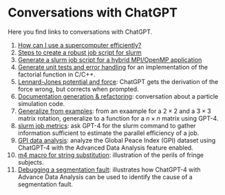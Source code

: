 # Conversations with ChatGPT

Here you find links to conversations with ChatGPT.

1. [How can I use a supercomputer efficiently?](https://chat.openai.com/share/7c3e4194-ee7f-4bf8-8a68-353c2fc37415)
1. [Steps to create a robust job script for slurm](https://chat.openai.com/share/ec63fb76-69d9-4639-a85f-e6a478d13a6a)
1. [Generate a slurm job script for a hybrid MPI/OpenMP application](https://chat.openai.com/share/299c77a3-c05a-4222-8f8f-4c56c5004612)
1. [Generate unit tests and error handling](https://chat.openai.com/share/c2244a7c-db02-4079-8085-5b5429b80bcf)
   for an implementation of the factorial function in C/C++.
1. [Lennard-Jones potential and force](https://chat.openai.com/share/5d9fb2f6-0d64-4a56-96b7-23db767c2bc1):
   ChatGPT gets the derivation of the force wrong, but corrects when prompted.
1. [Documentation generation & refactoring](https://chat.openai.com/share/cbc7b6cf-fd57-451d-a3e8-20134827de59):
   conversation about a particle simulation code.
1. [Generalize from examples](https://chat.openai.com/share/76085ca1-5750-4d3a-bff5-045aaea0b43d):
   from an exaample for a $2 \times 2$ and a $3 \times 3$ matrix rotation, generalize to a function
   for a $n \times n$ matrix using GPT-4.
1. [slurm job metrics](https://chat.openai.com/share/2a0efaf7-0cae-4b72-93c4-2ab92ceda864): 
   ask GPT-4 for the slurm command to gather information sufficient to estimate the parallel
   efficiency of a job.
1. [GPI data analysis](https://chat.openai.com/share/671287f4-e152-4ba6-a3ad-11d3425857d0):
   analyze the Global Peace Index (GPI) dataset using ChatGPT-4 with the Advanced Data
   Analysis feature enabled.
1. [m4 macro for string substitution](https://chat.openai.com/share/edae3999-df97-4c0b-bc83-b2477c413585):
   illustration of the perils of fringe subjects.
1. [Debugging a segmentation fault](https://chat.openai.com/share/bdde1463-84aa-49c5-b4a1-89e774dc25b6):
   illustrates how ChatGPT-4 with Advance Data Analysis can be used to identify the cause of a
   segmentation fault.
